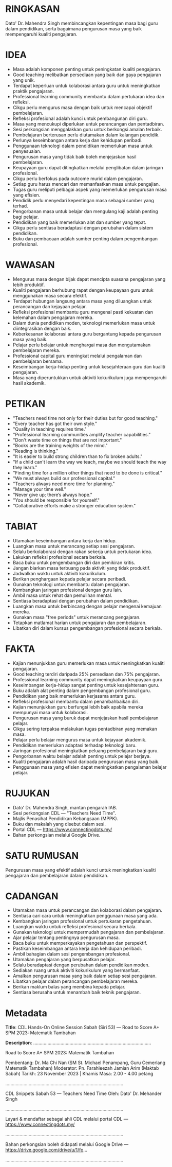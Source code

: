# RINGKASAN
Dato' Dr. Mahendra Singh membincangkan kepentingan masa bagi guru dalam pendidikan, serta bagaimana pengurusan masa yang baik mempengaruhi kualiti pengajaran.

# IDEA
- Masa adalah komponen penting untuk peningkatan kualiti pengajaran.
- Good teaching melibatkan persediaan yang baik dan gaya pengajaran yang unik.
- Terdapat keperluan untuk kolaborasi antara guru untuk meningkatkan praktik pengajaran.
- Professional learning community membantu dalam pertukaran idea dan refleksi.
- Cikgu perlu mengurus masa dengan baik untuk mencapai objektif pembelajaran.
- Refleksi profesional adalah kunci untuk pembangunan diri guru.
- Masa yang mencukupi diperlukan untuk perancangan dan pentadbiran.
- Sesi perkongsian menggalakkan guru untuk berkongsi amalan terbaik.
- Pembelajaran berterusan perlu diutamakan dalam kalangan pendidik.
- Perlunya keseimbangan antara kerja dan kehidupan peribadi.
- Penggunaan teknologi dalam pendidikan memerlukan masa untuk penyesuaian.
- Pengurusan masa yang tidak baik boleh menjejaskan hasil pembelajaran.
- Keupayaan guru dapat ditingkatkan melalui penglibatan dalam jaringan profesional.
- Cikgu perlu berfokus pada outcome murid dalam pengajaran.
- Setiap guru harus mencari dan memanfaatkan masa untuk pengajian.
- Tugas guru meliputi pelbagai aspek yang memerlukan pengurusan masa yang efisien.
- Pendidik perlu menyedari kepentingan masa sebagai sumber yang terhad.
- Pengorbanan masa untuk belajar dan mengulang kaji adalah penting bagi pelajar.
- Pendidikan yang baik memerlukan alat dan sumber yang tepat.
- Cikgu perlu sentiasa beradaptasi dengan perubahan dalam sistem pendidikan.
- Buku dan pembacaan adalah sumber penting dalam pengembangan profesional.

# WAWASAN
- Mengurus masa dengan bijak dapat mencipta suasana pengajaran yang lebih produktif.
- Kualiti pengajaran berhubung rapat dengan keupayaan guru untuk menggunakan masa secara efektif.
- Terdapat hubungan langsung antara masa yang diluangkan untuk perancangan dan kejayaan pelajar.
- Refleksi profesional membantu guru mengenal pasti kekuatan dan kelemahan dalam pengajaran mereka.
- Dalam dunia pendidikan moden, teknologi memerlukan masa untuk diintegrasikan dengan baik.
- Keberkesanan kolaborasi antara guru bergantung kepada pengurusan masa yang baik.
- Pelajar perlu belajar untuk menghargai masa dan mengutamakan pembelajaran mereka.
- Professional capital guru meningkat melalui pengalaman dan pembelajaran bersama.
- Keseimbangan kerja-hidup penting untuk kesejahteraan guru dan kualiti pengajaran.
- Masa yang diperuntukkan untuk aktiviti kokurikulum juga mempengaruhi hasil akademik.

# PETIKAN
- "Teachers need time not only for their duties but for good teaching."
- "Every teacher has got their own style."
- "Quality in teaching requires time."
- "Professional learning communities amplify teacher capabilities."
- "Don't waste time on things that are not important."
- "Books are the training weights of the mind."
- "Reading is thinking."
- "It is easier to build strong children than to fix broken adults."
- "If a child can't learn the way we teach, maybe we should teach the way they learn."
- "Finding time for a million other things that need to be done is critical."
- "We must always build our professional capital."
- "Teachers always need more time for planning."
- "Manage your time well."
- "Never give up; there’s always hope."
- "You should be responsible for yourself."
- "Collaborative efforts make a stronger education system."

# TABIAT
- Utamakan keseimbangan antara kerja dan hidup.
- Luangkan masa untuk merancang setiap sesi pengajaran.
- Selalu berkolaborasi dengan rakan sekerja untuk pertukaran idea.
- Lakukan refleksi profesional secara berkala.
- Baca buku untuk pengembangan diri dan pemikiran kritis.
- Jangan biarkan masa terbuang pada aktiviti yang tidak produktif.
- Jadwalkan waktu untuk aktiviti kokurikulum.
- Berikan penghargaan kepada pelajar secara peribadi.
- Gunakan teknologi untuk membantu dalam pengajaran.
- Kembangkan jaringan profesional dengan guru lain.
- Ambil masa untuk rehat dan pemulihan mental.
- Sentiasa beradaptasi dengan perubahan dalam pendidikan.
- Luangkan masa untuk berbincang dengan pelajar mengenai kemajuan mereka.
- Gunakan masa "free periods" untuk merancang pengajaran.
- Tetapkan matlamat harian untuk pengajaran dan pembelajaran.
- Libatkan diri dalam kursus pengembangan profesional secara berkala.

# FAKTA
- Kajian menunjukkan guru memerlukan masa untuk meningkatkan kualiti pengajaran.
- Good teaching terdiri daripada 25% persediaan dan 75% pengajaran.
- Professional learning community dapat meningkatkan keupayaan guru.
- Keseimbangan kerja-hidup sangat penting untuk kesejahteraan guru.
- Buku adalah alat penting dalam pengembangan profesional guru.
- Pendidikan yang baik memerlukan kerjasama antara guru.
- Refleksi profesional membantu dalam penambahbaikan diri.
- Kajian menunjukkan guru berfungsi lebih baik apabila mereka mempunyai masa untuk kolaborasi.
- Pengurusan masa yang buruk dapat menjejaskan hasil pembelajaran pelajar.
- Cikgu sering terpaksa melakukan tugas pentadbiran yang memakan masa.
- Pelajar perlu belajar mengurus masa untuk kejayaan akademik.
- Pendidikan memerlukan adaptasi terhadap teknologi baru.
- Jaringan profesional meningkatkan peluang pembelajaran bagi guru.
- Pengorbanan waktu belajar adalah penting untuk pelajar berjaya.
- Kualiti pengajaran adalah hasil daripada pengurusan masa yang baik.
- Penggunaan masa yang efisien dapat meningkatkan pengalaman belajar pelajar.

# RUJUKAN
- Dato' Dr. Mahendra Singh, mantan pengarah IAB.
- Sesi perkongsian CDL — "Teachers Need Time".
- Majlis Penasihat Pendidikan Kebangsaan (MPPK).
- Buku dan makalah yang disebut dalam sesi.
- Portal CDL — https://www.connectingdots.my/
- Bahan perkongsian melalui Google Drive.

# SATU RUMUSAN
Pengurusan masa yang efektif adalah kunci untuk meningkatkan kualiti pengajaran dan pembelajaran dalam pendidikan.

# CADANGAN
- Utamakan masa untuk perancangan dan kolaborasi dalam pengajaran.
- Sentiasa cari cara untuk meningkatkan penggunaan masa yang ada.
- Kembangkan jaringan profesional untuk pertukaran pengetahuan.
- Luangkan waktu untuk refleksi profesional secara berkala.
- Gunakan teknologi untuk mempermudah pengajaran dan pembelajaran.
- Ajar pelajar tentang pentingnya pengurusan masa.
- Baca buku untuk memperkayakan pengetahuan dan perspektif.
- Pastikan keseimbangan antara kerja dan kehidupan peribadi.
- Ambil bahagian dalam sesi pengembangan profesional.
- Utamakan pengajaran yang berpusatkan pelajar.
- Selalu beradaptasi dengan perubahan dalam pendidikan moden.
- Sediakan ruang untuk aktiviti kokurikulum yang bermanfaat.
- Amalkan pengurusan masa yang baik dalam setiap sesi pengajaran.
- Libatkan pelajar dalam perancangan pembelajaran mereka.
- Berikan maklum balas yang membina kepada pelajar.
- Sentiasa berusaha untuk menambah baik teknik pengajaran.

# Metadata
**Title**: CDL Hands-On Online Session Sabah (Siri 53) — Road to Score A+ SPM 2023: Matematik Tambahan

**Description**: ...........................................................................................

Road to Score A+ SPM 2023: Matematik Tambahan 

Pembentang: Dr. Ma Chi Nan (SM St. Michael Penampang, Guru Cemerlang Matematik Tambahan) 
Moderator: Pn. Farahleezah Jamian Arim (Maktab Sabah) 
Tarikh: 23 November 2023   |   Khamis
Masa: 2.00 - 4.00 petang

...........................................................................................

CDL Snippets Sabah 53 — Teachers Need Time
Oleh: Dato' Dr. Mehander Singh

...........................................................................................

Layari & mendaftar sebagai ahli CDL melalui portal CDL — https://www.connectingdots.my/

...........................................................................................

Bahan perkongsian boleh didapati melalui Google Drive — https://drive.google.com/drive/u/1/fo...

...........................................................................................